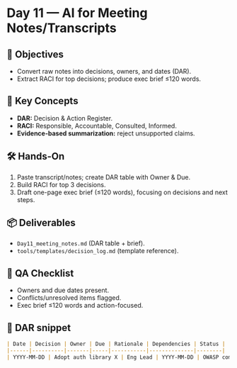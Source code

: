 # Day 11 — AI for Meeting Notes/Transcripts

## 🎯 Objectives
- Convert raw notes into decisions, owners, and dates (DAR).
- Extract RACI for top decisions; produce exec brief ≤120 words.

## 🧠 Key Concepts
- **DAR:** Decision & Action Register.
- **RACI:** Responsible, Accountable, Consulted, Informed.
- **Evidence-based summarization:** reject unsupported claims.

## 🛠 Hands-On
1) Paste transcript/notes; create DAR table with Owner & Due.  
2) Build RACI for top 3 decisions.  
3) Draft one-page exec brief (≤120 words), focusing on decisions and next steps.

## 📦 Deliverables
- `Day11_meeting_notes.md` (DAR table + brief).
- `tools/templates/decision_log.md` (template reference).

## 🧪 QA Checklist
- Owners and due dates present.
- Conflicts/unresolved items flagged.
- Exec brief ≤120 words and action-focused.

## 📎 DAR snippet
```md
| Date | Decision | Owner | Due | Rationale | Dependencies | Status |
|------|----------|-------|-----|-----------|--------------|--------|
| YYYY-MM-DD | Adopt auth library X | Eng Lead | YYYY-MM-DD | OWASP compliance | Vendor review | Open |

